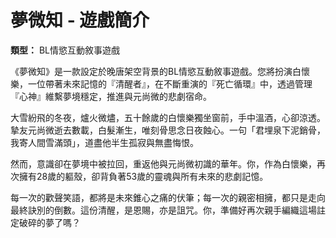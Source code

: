 # 夢微知 - 遊戲簡介

**類型：** BL情慾互動敘事遊戲

《夢微知》是一款設定於晚唐架空背景的BL情慾互動敘事遊戲。您將扮演白懷樂，一位帶著未來記憶的『清醒者』，在不斷重演的『死亡循環』中，透過管理『心神』維繫夢境穩定，推進與元尚微的悲劇宿命。

大雪紛飛的冬夜，爐火微燼，五十餘歲的白懷樂獨坐窗前，手中溫酒，心卻涼透。摯友元尚微逝去數載，白髮漸生，唯刻骨思念日夜蝕心。一句「君埋泉下泥銷骨，我寄人間雪滿頭」，道盡他半生孤寂與無盡悔恨。

然而，意識卻在夢境中被拉回，重返他與元尚微初識的華年。你，作為白懷樂，再次擁有28歲的軀殼，卻背負著53歲的靈魂與所有未來的悲劇記憶。

每一次的歡聲笑語，都將是未來錐心之痛的伏筆；每一次的親密相擁，都只是走向最終訣別的倒數。這份清醒，是恩賜，亦是詛咒。你，準備好再次親手編織這場註定破碎的夢了嗎？